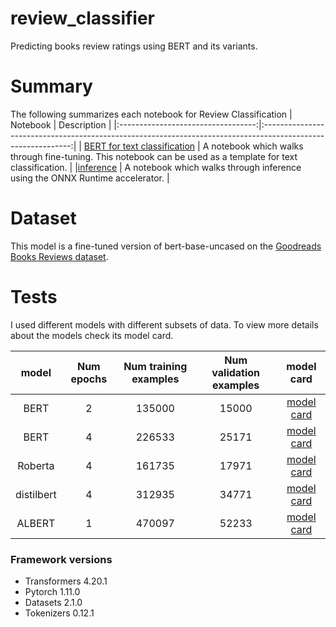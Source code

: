 # review_classifier
Predicting books review ratings using BERT and its variants.


# Summary
The following summarizes each notebook for Review  Classification
| Notebook                           | Description                                                                                                  | 
|:----------------------------------:|:------------------------------------------------------------------------------------------------------------:|
| [BERT for text classification](https://github.com/lilyaYAHIAOUI/review_classifier/blob/main/bert-for-text-classification.ipynb)       | A notebook which walks through fine-tuning. This notebook can be used as a template for text classification. | 
|[inference](https://github.com/lilyaYAHIAOUI/review_classifier/blob/main/inference.ipynb)                          | A notebook which walks through inference using  the ONNX Runtime accelerator.                                | 

# Dataset
This model is a fine-tuned version of bert-base-uncased on the [Goodreads Books Reviews dataset](https://www.kaggle.com/competitions/goodreads-books-reviews-290312/data). 

# Tests 
I used different models with different subsets of data. To view more details about the models check its model card.

| model         | Num epochs | Num training examples   | Num validation examples     |  model card                                                                    |
|:-------------:|:----------:|:-----------------------:|:---------------------------:|:------------------------------------------------------------------------------:|
| BERT          | 2          | 135000                  | 15000                       |[model card](https://huggingface.co/lilouuch/Goodreads_Books_Reviews_BERT_51)   |
| BERT          | 4          | 226533                  | 25171                       |[model card](https://huggingface.co/lilouuch/Goodreads_Books_Reviews_BERT_50)   |
|Roberta        | 4          | 161735                  | 17971                       |[model card](https://huggingface.co/lilouuch/Goodreads_Books_Reviews_Roberta_50)|
|distilbert     | 4          | 312935                  | 34771                       |[model card](https://huggingface.co/lilouuch/Goodreads_Books_Reviews_distilbert)|
|ALBERT         | 1          | 470097                  | 52233                       |[model card](https://huggingface.co/lilouuch/Goodreads_Books_Reviews_ALBERT)    |






### Framework versions

- Transformers 4.20.1
- Pytorch 1.11.0
- Datasets 2.1.0
- Tokenizers 0.12.1
